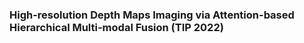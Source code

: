 ### High-resolution Depth Maps Imaging via Attention-based Hierarchical Multi-modal Fusion (TIP 2022)

